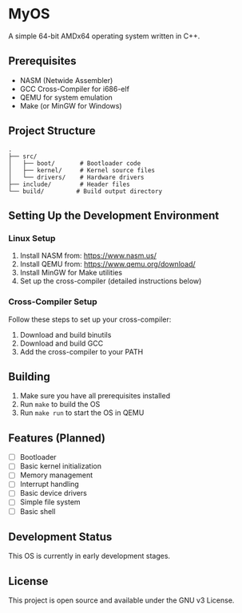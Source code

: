 # MyOS

A simple 64-bit AMDx64 operating system written in C++.

## Prerequisites

- NASM (Netwide Assembler)
- GCC Cross-Compiler for i686-elf
- QEMU for system emulation
- Make (or MinGW for Windows)

## Project Structure

```
.
├── src/
│   ├── boot/       # Bootloader code
│   ├── kernel/     # Kernel source files
│   └── drivers/    # Hardware drivers
├── include/        # Header files
└── build/         # Build output directory
```

## Setting Up the Development Environment

### Linux Setup
1. Install NASM from: https://www.nasm.us/
2. Install QEMU from: https://www.qemu.org/download/
3. Install MinGW for Make utilities
4. Set up the cross-compiler (detailed instructions below)

### Cross-Compiler Setup
Follow these steps to set up your cross-compiler:
1. Download and build binutils
2. Download and build GCC
3. Add the cross-compiler to your PATH

## Building

1. Make sure you have all prerequisites installed
2. Run `make` to build the OS
3. Run `make run` to start the OS in QEMU

## Features (Planned)

- [ ] Bootloader
- [ ] Basic kernel initialization
- [ ] Memory management
- [ ] Interrupt handling
- [ ] Basic device drivers
- [ ] Simple file system
- [ ] Basic shell

## Development Status

This OS is currently in early development stages.

## License

This project is open source and available under the GNU v3 License. 
